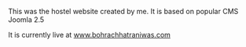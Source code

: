 This was the hostel website created by me. It is based on popular CMS Joomla 2.5

It is currently live at www.bohrachhatraniwas.com
